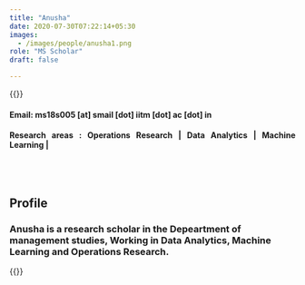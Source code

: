 ```yaml
---
title: "Anusha"
date: 2020-07-30T07:22:14+05:30
images:
  - /images/people/anusha1.png
role: "MS Scholar"
draft: false

---
```


{{<rawhtml>}} 
<div align="justify">
<h4>Email: ms18s005 [at] smail [dot] iitm [dot] ac [dot] in</h4>
<h4>Research areas : Operations Research | Data Analytics | Machine Learning |</h4><br>
</div>
<br>
<div>
	<h2>Profile</h2>
	<h3>
		Anusha is a research scholar in the Depeartment of management studies, Working in Data Analytics, Machine Learning and Operations Research.
    <br>
</div>

{{</rawhtml>}}